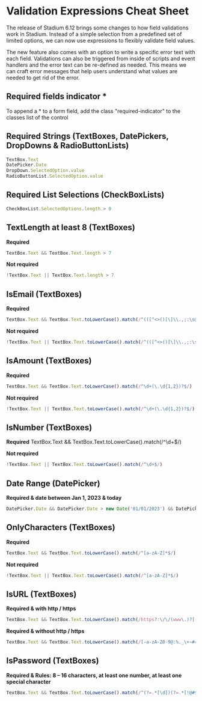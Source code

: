 # Validation Expressions Cheat Sheet

The release of Stadium 6.12 brings some changes to how field validations work in Stadium. Instead of a simple selection from a predefined set of limited options, we can now use expressions to flexibly validate field values. 

The new feature also comes with an option to write a specific error text with each field. Validations can also be triggered from inside of scripts and event handlers and the error text can be re-defined as needed. This means we can craft error messages that help users understand what values are needed to get rid of the error. 

## Required fields indicator *
To append a * to a form field, add the class "required-indicator" to the classes list of the control

## Required Strings (TextBoxes, DatePickers, DropDowns & RadioButtonLists)
```javascript
TextBox.Text
DatePicker.Date
DropDown.SelectedOption.value
RadioButtonList.SelectedOption.value
```

## Required List Selections (CheckBoxLists)
```javascript
CheckBoxList.SelectedOptions.length > 0
```

## TextLength at least 8 (TextBoxes)
**Required**
```javascript
TextBox.Text && TextBox.Text.length > 7
```

**Not required**
```javascript
!TextBox.Text || TextBox.Text.length > 7
```

## IsEmail  (TextBoxes)
**Required**
```javascript
TextBox.Text && TextBox.Text.toLowerCase().match(/^(([^<>()[\]\\.,;:\s@"]+(\.[^<>()[\]\\.,;:\s@"]+)*)|.(".+"))@((\[[0-9]{1,3}\.[0-9]{1,3}\.[0-9]{1,3}\.[0-9]{1,3}\])|(([a-zA-Z\-0-9]+\.)+[a-zA-Z]{2,}))$/)
```

**Not required**
```javascript
!TextBox.Text || TextBox.Text.toLowerCase().match(/^(([^<>()[\]\\.,;:\s@"]+(\.[^<>()[\]\\.,;:\s@"]+)*)|.(".+"))@((\[[0-9]{1,3}\.[0-9]{1,3}\.[0-9]{1,3}\.[0-9]{1,3}\])|(([a-zA-Z\-0-9]+\.)+[a-zA-Z]{2,}))$/)
```

## IsAmount  (TextBoxes)
**Required**
```javascript
TextBox.Text && TextBox.Text.toLowerCase().match(/^\d+(\.\d{1,2})?$/)
```

**Not required**
```javascript
!TextBox.Text || TextBox.Text.toLowerCase().match(/^\d+(\.\d{1,2})?$/)
```
## IsNumber  (TextBoxes)
**Required**
TextBox.Text && TextBox.Text.toLowerCase().match(/^\d+$/)

**Not required**
```javascript
!TextBox.Text || TextBox.Text.toLowerCase().match(/^\d+$/)
```

## Date Range (DatePicker)
**Required & date between Jan 1, 2023 & today**
```javascript
DatePicker.Date && DatePicker.Date > new Date('01/01/2023') && DatePicker.Date < new Date()
```

## OnlyCharacters (TextBoxes)
**Required**
```javascript
TextBox.Text && TextBox.Text.toLowerCase().match(/^[a-zA-Z]*$/)
```

**Not required**
```javascript
!TextBox.Text || TextBox.Text.toLowerCase().match(/^[a-zA-Z]*$/)
```
## IsURL (TextBoxes)
**Required & with http / https**
```javascript
TextBox.Text && TextBox.Text.toLowerCase().match(/https?:\/\/(www\.)?[-a-zA-Z0-9@:%._\+~#=]{1,256}\.[a-zA-Z0-9()]{1,6}\b([-a-zA-Z0-9()@:%_\+.~#?&//=]*)/)
```

**Required & without http / https**
```javascript
TextBox.Text && TextBox.Text.toLowerCase().match(/[-a-zA-Z0-9@:%._\+~#=]{1,256}\.[a-zA-Z0-9()]{1,6}\b([-a-zA-Z0-9()@:%_\+.~#?&//=]*)/)
```

## IsPassword (TextBoxes)
**Required & Rules: 8 – 16 characters, at least one number, at least one special character**
```javascript
TextBox.Text && TextBox.Text.toLowerCase().match(/^(?=.*[\d])(?=.*[!@#$%^&*])[\w!@#$%^&*]{8,16}$/)
```
